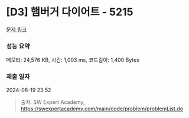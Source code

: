 # [D3] 햄버거 다이어트 - 5215 

[문제 링크](https://swexpertacademy.com/main/code/problem/problemDetail.do?contestProbId=AWT-lPB6dHUDFAVT) 

### 성능 요약

메모리: 24,576 KB, 시간: 1,003 ms, 코드길이: 1,400 Bytes

### 제출 일자

2024-08-19 23:52



> 출처: SW Expert Academy, https://swexpertacademy.com/main/code/problem/problemList.do